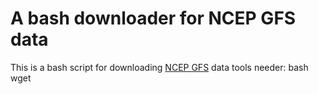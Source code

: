 # A bash downloader for NCEP GFS data
This is a bash script for downloading [NCEP GFS](ftp://ftpprd.ncep.noaa.gov/pub/data/nccf/com/gfs/prod) data
tools needer: bash wget
